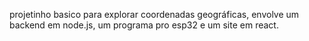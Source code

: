 projetinho basico para explorar coordenadas geográficas, envolve um backend em node.js, um programa pro esp32 e um site em react.